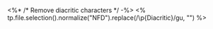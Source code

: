 <%* /* Remove diacritic characters */ -%>
<% tp.file.selection().normalize("NFD").replace(/\p{Diacritic}/gu, "") %>